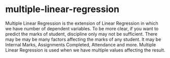 # multiple-linear-regression
Multiple Linear Regression is the extension of Linear Regression in which we have number of dependent variables. To be more clear, if you want to predict the marks of student, discipline only may not be sufficient. There may be may be many factors affecting the marks of any student. It may be Internal Marks, Assignments Completed, Attendance and more. Multiple Linear Regression is used when we have multiple values affecting the result. 
